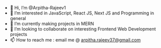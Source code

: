 - 👋 Hi, I’m @Arpitha-Rajeev1
- 👀 I’m interested in JavaScript, React JS, Next JS and Programming in general
- 🌱 I’m currently making projects in MERN
- 💞️ I’m looking to collaborate on interesting Frontend Web Development projects
- 📫 How to reach me : email me @ arpitha.rajeev37@gmail.com

<!---
Arpitha-Rajeev1/Arpitha-Rajeev1 is a ✨ special ✨ repository because its `README.md` (this file) appears on your GitHub profile.
You can click the Preview link to take a look at your changes.
--->
